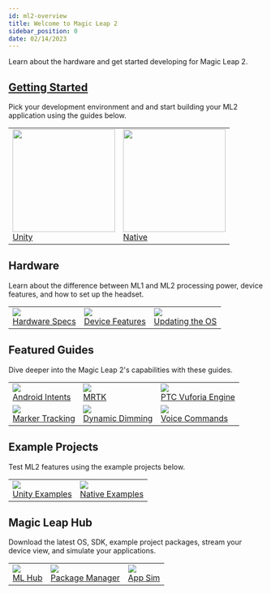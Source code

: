 ```yaml
---
id: ml2-overview 
title: Welcome to Magic Leap 2
sidebar_position: 0
date: 02/14/2023
---
```


Learn about the hardware and get started developing for Magic Leap 2.

## [Getting Started](/versioned_docs/version-14-Jun-2023/guides/getting-started)

Pick your development environment and and start building your ML2 application using the guides below.

<table class="ml2-overview-table">
  <tr>
    <td>
      <a href="/docs/guides/unity/getting-started/unity-getting-started">
        <img src="/img/ml2-overview/unity-logo.png" width="202" />
        <div class="ml2-overview-image-text">Unity</div>
      </a>
    </td>
    <td>
      <a href="/docs/guides/native/getting-started/native-setup-overview">
        <img src="/img/ml2-overview/magicleap-logo.png" width="202" />
        <div class="ml2-overview-image-text">Native</div>
      </a>
    </td>
  </tr>
</table>

## Hardware

Learn about the difference between ML1 and ML2 processing power, device features, and how to set up the headset.

<table class="ml2-overview-table">
  <tr>
    <td>
      <a href="/docs/guides/device/hardware-specs">
        <img src="/img/ml2-overview/group-1.png" />
        <div class="ml2-overview-image-text">Hardware Specs</div>
      </a>
    </td>
    <td>
      <a href="/docs/guides/features">
        <img src="/img/ml2-overview/lens-front.png" />
        <div class="ml2-overview-image-text">Device Features</div>
      </a>
    </td>
    <td>
      <a href="/docs/guides/device/updating-the-os/device-flashing-guide">
        <img src="/img/ml2-overview/compute-pack-front.png" />
        <div class="ml2-overview-image-text">Updating the OS</div>
      </a>
    </td>
  </tr>
</table>

## Featured Guides

Dive deeper into the Magic Leap 2's capabilities with these guides.

<table class="ml2-overview-table">
  <tr>
    <td>
      <a href="/docs/guides/features/android-intents-overview">
        <img src="/img/ml2-overview/android-logo.png" />
        <div class="ml2-overview-image-text">Android Intents</div>
      </a>
    </td>
    <td>
      <a href="/docs/guides/third-party/mrtk">
        <img src="/img/ml2-overview/mrtk-logo.png" />
        <div class="ml2-overview-image-text">MRTK</div>
      </a>
    </td>
    <td>
      <a href="/docs/guides/third-party/ptc">
        <img src="/img/ml2-overview/ptc-logo.png" />
        <div class="ml2-overview-image-text">PTC Vuforia Engine</div>
      </a>
    </td>
  </tr>
    <tr>
    <td>
      <a href="/docs/guides/features/marker-tracking">
        <img src="/img/ml2-overview/marker.png" />
        <div class="ml2-overview-image-text">Marker Tracking</div>
      </a>
    </td>
    <td>
      <a href="/docs/guides/features/dimmer-feature">
        <img src="/img/ml2-overview/segmented-dimmer.png" />
        <div class="ml2-overview-image-text">Dynamic Dimming</div>
      </a>
    </td>
    <td>
      <a href="/docs/guides/features/voice-commands">
        <img src="/img/ml2-overview/android-logo.png" />
        <div class="ml2-overview-image-text">Voice Commands</div>
      </a>
    </td>
  </tr>
</table>

## Example Projects

Test ML2 features using the example projects below.

<table class="ml2-overview-table">
  <tr>
    <td>
      <a href="/docs/guides/unity/sdk-example-scenes">
        <img src="/img/ml2-overview/unity-logo.png" />
        <div class="ml2-overview-image-text">Unity Examples</div>
      </a>
    </td>
    <td>
      <a href="/docs/guides/native/capi-samples">
        <img src="/img/ml2-overview/magicleap-logo.png" />
        <div class="ml2-overview-image-text">Native Examples</div>
      </a>
    </td>
  </tr>
</table>

## Magic Leap Hub

Download the latest OS, SDK, example project packages, stream your device view, and simulate your applications.

<table class="ml2-overview-table">
  <tr>
    <td>
      <a href="/docs/guides/developer-tools/ml-hub/magic-leap-hub">
        <img src="/img/ml2-overview/ml-hub.png" />
        <div class="ml2-overview-image-text">ML Hub</div>
      </a>
    </td>
    <td>
      <a href="/docs/guides/developer-tools/ml-hub/ml-hub-package-manager">
        <img src="/img/ml2-overview/package-manager.png" />
        <div class="ml2-overview-image-text">Package Manager</div>
      </a>
    </td>
    <td>
      <a href="/docs/guides/developer-tools/app-sim/app-sim">
        <img src="/img/ml2-overview/application-simulator.png" />
        <div class="ml2-overview-image-text">App Sim</div>
      </a>
    </td>
  </tr>
</table>

